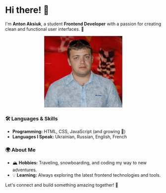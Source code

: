 # Hi there! 👋

I'm **Anton Aksiuk**, a student **Frontend Developer** with a passion for creating clean and functional user interfaces. 🌟

<!-- <img src="./img/photo.JPG" alt="Anton Photo" width="50%"> -->

<div align="center">
    <img src="./img/photo.JPG" alt="Anton Photo" width="50%">
</div>

### 🛠️ Languages & Skills

- **Programming:** HTML, CSS, JavaScript (and growing 🚀)
- **Languages I Speak:** Ukrainian, Russian, English, French

### 🌍 About Me

- 🏔️ **Hobbies:** Traveling, snowboarding, and coding my way to new adventures.
- 💡 **Learning:** Always exploring the latest frontend technologies and tools.

Let's connect and build something amazing together! 🤝

